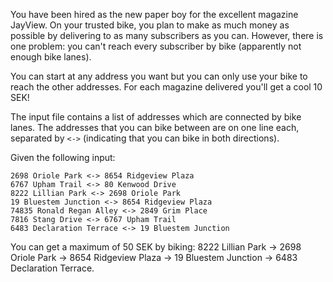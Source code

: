 You have been hired as the new paper boy for the excellent magazine JayView. On your trusted bike, you plan to make as much money as possible by delivering to as many subscribers as you can. However, there is one problem: you can't reach every subscriber by bike (apparently not enough bike lanes).

You can start at any address you want but you can only use your bike to reach the other addresses. For each magazine delivered you'll get a cool 10 SEK!

The input file contains a list of addresses which are connected by bike lanes. The addresses that you can bike between are on one line each, separated by ` <-> ` (indicating that you can bike in both directions).

Given the following input:
```
2698 Oriole Park <-> 8654 Ridgeview Plaza
6767 Upham Trail <-> 80 Kenwood Drive
8222 Lillian Park <-> 2698 Oriole Park
19 Bluestem Junction <-> 8654 Ridgeview Plaza
74835 Ronald Regan Alley <-> 2849 Grim Place
7816 Stang Drive <-> 6767 Upham Trail
6483 Declaration Terrace <-> 19 Bluestem Junction
```

You can get a maximum of 50 SEK by biking: 8222 Lillian Park -> 2698 Oriole Park -> 8654 Ridgeview Plaza -> 19 Bluestem Junction -> 6483 Declaration Terrace.